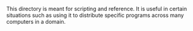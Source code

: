 This directory is meant for scripting and reference. It is useful in certain situations such as using it to distribute
specific programs across many computers in a domain.
